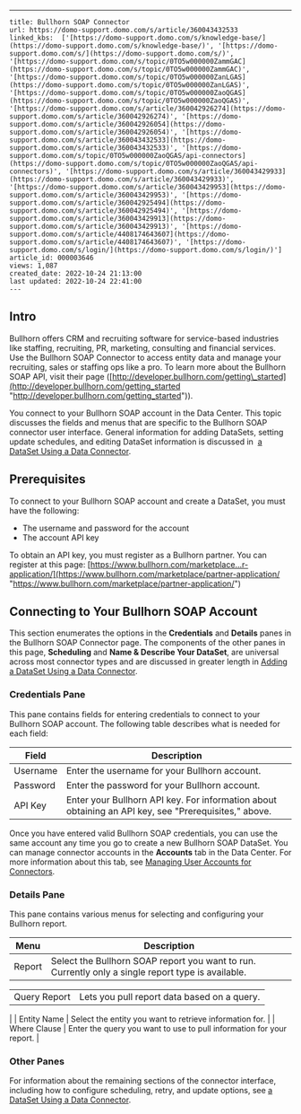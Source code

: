 ---
    title: Bullhorn SOAP Connector
    url: https://domo-support.domo.com/s/article/360043432533
    linked_kbs:  ['[https://domo-support.domo.com/s/knowledge-base/](https://domo-support.domo.com/s/knowledge-base/)', '[https://domo-support.domo.com/s/](https://domo-support.domo.com/s/)', '[https://domo-support.domo.com/s/topic/0TO5w000000ZammGAC](https://domo-support.domo.com/s/topic/0TO5w000000ZammGAC)', '[https://domo-support.domo.com/s/topic/0TO5w000000ZanLGAS](https://domo-support.domo.com/s/topic/0TO5w000000ZanLGAS)', '[https://domo-support.domo.com/s/topic/0TO5w000000ZaoQGAS](https://domo-support.domo.com/s/topic/0TO5w000000ZaoQGAS)', '[https://domo-support.domo.com/s/article/360042926274](https://domo-support.domo.com/s/article/360042926274)', '[https://domo-support.domo.com/s/article/360042926054](https://domo-support.domo.com/s/article/360042926054)', '[https://domo-support.domo.com/s/article/360043432533](https://domo-support.domo.com/s/article/360043432533)', '[https://domo-support.domo.com/s/topic/0TO5w000000ZaoQGAS/api-connectors](https://domo-support.domo.com/s/topic/0TO5w000000ZaoQGAS/api-connectors)', '[https://domo-support.domo.com/s/article/360043429933](https://domo-support.domo.com/s/article/360043429933)', '[https://domo-support.domo.com/s/article/360043429953](https://domo-support.domo.com/s/article/360043429953)', '[https://domo-support.domo.com/s/article/360042925494](https://domo-support.domo.com/s/article/360042925494)', '[https://domo-support.domo.com/s/article/360043429913](https://domo-support.domo.com/s/article/360043429913)', '[https://domo-support.domo.com/s/article/4408174643607](https://domo-support.domo.com/s/article/4408174643607)', '[https://domo-support.domo.com/s/login/](https://domo-support.domo.com/s/login/)']
    article_id: 000003646
    views: 1,087
    created_date: 2022-10-24 21:13:00
    last updated: 2022-10-24 22:41:00
    ---



Intro
-----


Bullhorn offers CRM and recruiting software for service-based industries like staffing, recruiting, PR, marketing, consulting and financial services. Use the Bullhorn SOAP Connector to access entity data and manage your recruiting, sales or staffing ops like a pro. To learn more about the Bullhorn SOAP API, visit their page ([http://developer.bullhorn.com/getting\_started](http://developer.bullhorn.com/getting_started "http://developer.bullhorn.com/getting_started")).


You connect to your Bullhorn SOAP account in the Data Center. This topic discusses the fields and menus that are specific to the Bullhorn SOAP connector user interface. General information for adding DataSets, setting update schedules, and editing DataSet information is discussed in  [a DataSet Using a Data Connector](/s/article/360042926274 "Adding a DataSet Using a Data Connector").


Prerequisites
-------------


To connect to your Bullhorn SOAP account and create a DataSet, you must have the following:


* The username and password for the account
* The account API key


To obtain an API key, you must register as a Bullhorn partner. You can register at this page: [https://www.bullhorn.com/marketplace...r-application/](https://www.bullhorn.com/marketplace/partner-application/ "https://www.bullhorn.com/marketplace/partner-application/")


Connecting to Your Bullhorn SOAP Account
----------------------------------------


This section enumerates the options in the **Credentials** and **Details** panes in the Bullhorn SOAP Connector page. The components of the other panes in this page, **Scheduling** and **Name & Describe Your DataSet**, are universal across most connector types and are discussed in greater length in [Adding a DataSet Using a Data Connector](/s/article/360042926274 "Adding a DataSet Using a Data Connector").


### Credentials Pane


This pane contains fields for entering credentials to connect to your Bullhorn SOAP account. The following table describes what is needed for each field:  




| Field | Description |
| --- | --- |
| Username | Enter the username for your Bullhorn account. |
| Password | Enter the password for your Bullhorn account. |
| API Key | Enter your Bullhorn API key. For information about obtaining an API key, see "Prerequisites," above. |


Once you have entered valid Bullhorn SOAP credentials, you can use the same account any time you go to create a new Bullhorn SOAP DataSet. You can manage connector accounts in the **Accounts** tab in the Data Center. For more information about this tab, see [Managing User Accounts for Connectors](/s/article/360042926054 "Managing User Accounts for Connectors").


### Details Pane


This pane contains various menus for selecting and configuring your Bullhorn report.




| Menu | Description |
| --- | --- |
| Report | Select the Bullhorn SOAP report you want to run. Currently only a single report type is available.

|  |  |
| --- | --- |
| Query Report | Lets you pull report data based on a query. |

 |
| Entity Name | Select the entity you want to retrieve information for. |
| Where Clause | Enter the query you want to use to pull information for your report. |


### Other Panes


For information about the remaining sections of the connector interface, including how to configure scheduling, retry, and update options, see [a DataSet Using a Data Connector](/s/article/360042926274 "Adding a DataSet Using a Data Connector").

